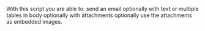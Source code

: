 With this script you are able to:
send an email
optionally with text or multiple tables in body
optionally with attachments
optionally use the attachments as embedded images.
